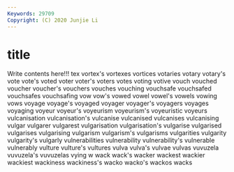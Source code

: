 ```yaml
---
Keywords: 29709
Copyright: (C) 2020 Junjie Li
---
```


# title

Write contents here!!!
tex 
vortex's 
vortexes 
vortices 
votaries 
votary 
votary's
vote 
vote's 
voted 
voter 
voter's 
voters 
votes 
voting 
votive 
vouch
vouched 
voucher 
voucher's 
vouchers 
vouches 
vouching 
vouchsafe 
vouchsafed 
vouchsafes 
vouchsafing
vow 
vow's 
vowed 
vowel 
vowel's 
vowels 
vowing 
vows 
voyage 
voyage's
voyaged 
voyager 
voyager's 
voyagers 
voyages 
voyaging 
voyeur 
voyeur's 
voyeurism 
voyeurism's
voyeuristic 
voyeurs 
vulcanisation 
vulcanisation's 
vulcanise 
vulcanised 
vulcanises 
vulcanising 
vulgar 
vulgarer
vulgarest 
vulgarisation 
vulgarisation's 
vulgarise 
vulgarised 
vulgarises 
vulgarising 
vulgarism 
vulgarism's 
vulgarisms
vulgarities 
vulgarity 
vulgarity's 
vulgarly 
vulnerabilities 
vulnerability 
vulnerability's 
vulnerable 
vulnerably 
vulture
vulture's 
vultures 
vulva 
vulva's 
vulvae 
vulvas 
vuvuzela 
vuvuzela's 
vuvuzelas 
vying
w 
wack 
wack's 
wacker 
wackest 
wackier 
wackiest 
wackiness 
wackiness's 
wacko
wacko's 
wackos 
wacks 
